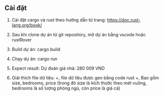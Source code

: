 
## Cài đặt
1. Cài đặt cargo và rust theo hướng dẫn từ trang: https://doc.rust-lang.org/book/
2. Sau khi clone dự án từ git repository, mở dự án bằng vscode hoặc rustRover
3. Build dự án: cargo build
4. Chạy dự án: cargo run
5. Expect result: Dự đoán giá nhà: 280 009 VND

6. Giải thích file dữ liệu:
    +, file dữ liệu được gen bằng code rust
    +, Bao gồm size, bedrooms, price (trong đó size là kích thước theo mét vuông, bedrooms là số lượng phòng ngủ, còn price là giá cả)